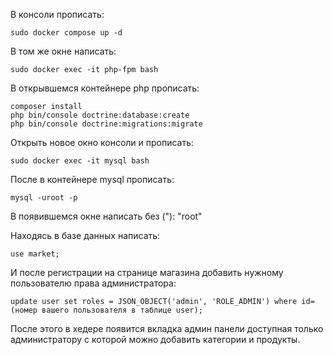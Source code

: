В консоли прописать:

	sudo docker compose up -d
	
В том же окне написать:

	sudo docker exec -it php-fpm bash
	
В открывшемся контейнере php прописать:

	composer install
	php bin/console doctrine:database:create
	php bin/console doctrine:migrations:migrate
	
Открыть новое окно консоли и прописать:

	sudo docker exec -it mysql bash

После в контейнере mysql прописать:

	mysql -uroot -p
	
В появившемся окне написать без ("):
	"root"

Находясь в базе данных написать:

	use market;

И после регистрации на странице магазина добавить нужному пользователю права администратора:

	update user set roles = JSON_OBJECT('admin', 'ROLE_ADMIN') where id=(номер вашего пользователя в таблице user);

После этого в хедере появится вкладка админ панели доступная только администратору с которой можно добавить категории и продукты.

